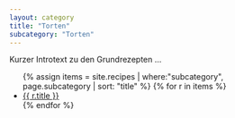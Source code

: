 ```yaml
---
layout: category
title: "Torten"
subcategory: "Torten"
---
```


<p>Kurzer Introtext zu den Grundrezepten …</p>

<ul>
{% assign items = site.recipes | where:"subcategory", page.subcategory | sort: "title" %}
{% for r in items %}
  <li><a href="{{ r.url | relative_url }}">{{ r.title }}</a></li>
{% endfor %}
</ul>
